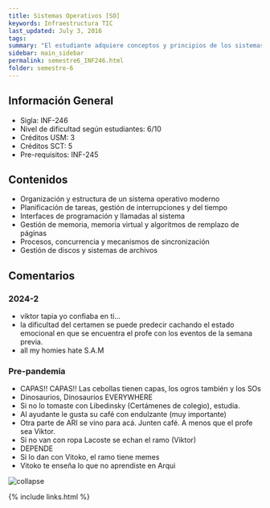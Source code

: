 ```yaml
---
title: Sistemas Operativos‌ [SO]
keywords: Infraestructura TIC
last_updated: July 3, 2016
tags:
summary: "El estudiante adquiere conceptos y principios de los sistemas operativos, su diseño y construcción. Desarrolla habilidades para programar aplicaciones basándose en los servicios que provee el sistema operativo a nivel de llamadas al sistema.‌"
sidebar: main_sidebar
permalink: semestre6_INF246.html
folder: semestre-6
---
```


## Información General

- Sigla: INF-246
- Nivel de dificultad según estudiantes: 6/10
- Créditos USM: 3
- Créditos SCT: 5
- Pre-requisitos: INF-245

## Contenidos

- Organización y estructura de un sistema operativo moderno
- Planificación de tareas, gestión de interrupciones y del tiempo
- Interfaces de programación y llamadas al sistema
- Gestión de memoria, memoria virtual y algoritmos de remplazo de páginas
- Procesos, concurrencia y mecanismos de sincronización
- Gestión de discos y sistemas de archivos

## Comentarios

### 2024-2

- viktor tapia yo confiaba en ti...
- la dificultad del certamen se puede predecir cachando el estado emocional en que se encuentra el profe con los eventos de la semana previa.
- all my homies hate S.A.M

### Pre-pandemia

- CAPAS!! CAPAS!! Las cebollas tienen capas, los ogros también y los SOs
- Dinosaurios, Dinosaurios EVERYWHERE
- Si no lo tomaste con Libedinsky (Certámenes de colegio), estudia.
- Al ayudante le gusta su café con endulzante (muy importante)
- Otra parte de ARI se vino para acá. Junten café. A menos que el profe sea Viktor.
- Si no van con ropa Lacoste se echan el ramo (Viktor)
- DEPENDE
- Si lo dan con Vitoko, el ramo tiene memes
- Vitoko te enseña lo que no aprendiste en Arqui  ‌

<div class="text-center mb-3">
    <img src="images/semestre-6/so1.png" alt="collapse" height="auto">
</div>

{% include links.html %}
